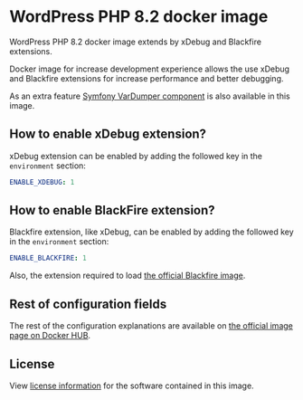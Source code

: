 # WordPress PHP 8.2 docker image

WordPress PHP 8.2 docker image extends by xDebug and Blackfire extensions.

Docker image for increase development experience allows the use xDebug and Blackfire extensions for increase performance and better debugging.

As an extra feature [Symfony VarDumper component](https://symfony.com/doc/current/components/var_dumper.html) is also available in this image.

## How to enable xDebug extension?

xDebug extension can be enabled by adding the followed key in the `environment` section:

```yml
ENABLE_XDEBUG: 1
```

## How to enable BlackFire extension?

Blackfire extension, like xDebug, can be enabled by adding the followed key in the `environment` section:

```yml
ENABLE_BLACKFIRE: 1
```

Also, the extension required to load [the official Blackfire image](https://hub.docker.com/r/blackfire/blackfire).

## Rest of configuration fields

The rest of the configuration explanations are available on [the official image page on Docker HUB](https://hub.docker.com/_/wordpress/).

## License

View [license information](https://wordpress.org/about/license/) for the software contained in this image.
